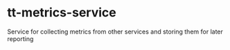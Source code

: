 # tt-metrics-service
Service for collecting metrics from other services and storing them for later reporting
